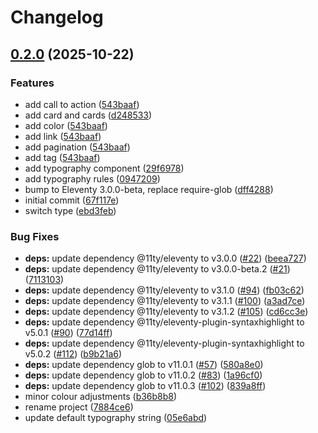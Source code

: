 # Changelog

## [0.2.0](https://github.com/inclusive-design/wecount-design-system/compare/v0.1.0...v0.2.0) (2025-10-22)


### Features

* add call to action ([543baaf](https://github.com/inclusive-design/wecount-design-system/commit/543baaf70cec5bc2e20ee41085358cc21faf77e0))
* add card and cards ([d248533](https://github.com/inclusive-design/wecount-design-system/commit/d2485331f2c4254f1d9f96e5d79ca66aa1df5394))
* add color ([543baaf](https://github.com/inclusive-design/wecount-design-system/commit/543baaf70cec5bc2e20ee41085358cc21faf77e0))
* add link ([543baaf](https://github.com/inclusive-design/wecount-design-system/commit/543baaf70cec5bc2e20ee41085358cc21faf77e0))
* add pagination ([543baaf](https://github.com/inclusive-design/wecount-design-system/commit/543baaf70cec5bc2e20ee41085358cc21faf77e0))
* add tag ([543baaf](https://github.com/inclusive-design/wecount-design-system/commit/543baaf70cec5bc2e20ee41085358cc21faf77e0))
* add typography component ([29f6978](https://github.com/inclusive-design/wecount-design-system/commit/29f6978a484f98081f93726edda6b09a6f4911e6))
* add typography rules ([0947209](https://github.com/inclusive-design/wecount-design-system/commit/0947209955fb69a0f677070d24b98e9c2d874646))
* bump to Eleventy 3.0.0-beta, replace require-glob ([dff4288](https://github.com/inclusive-design/wecount-design-system/commit/dff428870a3c86059b62efb17593a1687a847955))
* initial commit ([67f117e](https://github.com/inclusive-design/wecount-design-system/commit/67f117ec63152e12ddda0476497c991c38eceb87))
* switch type ([ebd3feb](https://github.com/inclusive-design/wecount-design-system/commit/ebd3feb124d87db2cd81101ca4114879dbdccc0c))


### Bug Fixes

* **deps:** update dependency @11ty/eleventy to v3.0.0 ([#22](https://github.com/inclusive-design/wecount-design-system/issues/22)) ([beea727](https://github.com/inclusive-design/wecount-design-system/commit/beea727656bf59b75b6b29d77839a2b528b1e90d))
* **deps:** update dependency @11ty/eleventy to v3.0.0-beta.2 ([#21](https://github.com/inclusive-design/wecount-design-system/issues/21)) ([7113103](https://github.com/inclusive-design/wecount-design-system/commit/711310366e18276067829eb844b2bdc28086502c))
* **deps:** update dependency @11ty/eleventy to v3.1.0 ([#94](https://github.com/inclusive-design/wecount-design-system/issues/94)) ([fb03c62](https://github.com/inclusive-design/wecount-design-system/commit/fb03c62721ac4a886cd09511e17d4650c48df63d))
* **deps:** update dependency @11ty/eleventy to v3.1.1 ([#100](https://github.com/inclusive-design/wecount-design-system/issues/100)) ([a3ad7ce](https://github.com/inclusive-design/wecount-design-system/commit/a3ad7cee2664893291159d3721dd95fbbc204df6))
* **deps:** update dependency @11ty/eleventy to v3.1.2 ([#105](https://github.com/inclusive-design/wecount-design-system/issues/105)) ([cd6cc3e](https://github.com/inclusive-design/wecount-design-system/commit/cd6cc3e5f3299bae16739c4bb7ddc14fc44f4362))
* **deps:** update dependency @11ty/eleventy-plugin-syntaxhighlight to v5.0.1 ([#90](https://github.com/inclusive-design/wecount-design-system/issues/90)) ([77d14ff](https://github.com/inclusive-design/wecount-design-system/commit/77d14ff6033ec759fe81bfe210d7a2f268e557d1))
* **deps:** update dependency @11ty/eleventy-plugin-syntaxhighlight to v5.0.2 ([#112](https://github.com/inclusive-design/wecount-design-system/issues/112)) ([b9b21a6](https://github.com/inclusive-design/wecount-design-system/commit/b9b21a652ba90d86d4e405dc45727a5c2435f916))
* **deps:** update dependency glob to v11.0.1 ([#57](https://github.com/inclusive-design/wecount-design-system/issues/57)) ([580a8e0](https://github.com/inclusive-design/wecount-design-system/commit/580a8e022c48613eda9a3e360952636f7fb6f1af))
* **deps:** update dependency glob to v11.0.2 ([#83](https://github.com/inclusive-design/wecount-design-system/issues/83)) ([1a96cf0](https://github.com/inclusive-design/wecount-design-system/commit/1a96cf07c16cbe13c27e8961306a5004812d1547))
* **deps:** update dependency glob to v11.0.3 ([#102](https://github.com/inclusive-design/wecount-design-system/issues/102)) ([839a8ff](https://github.com/inclusive-design/wecount-design-system/commit/839a8ff36ffde06d827bc0baf4dd3e0c66bf742c))
* minor colour adjustments ([b36b8b8](https://github.com/inclusive-design/wecount-design-system/commit/b36b8b801a8d31233ecbc81464c7b41b96d0bfc9))
* rename project ([7884ce6](https://github.com/inclusive-design/wecount-design-system/commit/7884ce640024366e098aacb738782be8ef753928))
* update default typography string ([05e6abd](https://github.com/inclusive-design/wecount-design-system/commit/05e6abd7acd9883393563c2812638f41cd45b4df))
